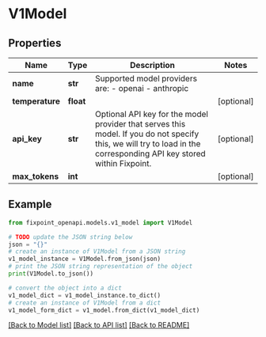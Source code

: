 # V1Model


## Properties

Name | Type | Description | Notes
------------ | ------------- | ------------- | -------------
**name** | **str** | Supported model providers are:  - openai - anthropic | 
**temperature** | **float** |  | [optional] 
**api_key** | **str** | Optional API key for the model provider that serves this model. If you do not specify this, we will try to load in the corresponding API key stored within Fixpoint. | [optional] 
**max_tokens** | **int** |  | [optional] 

## Example

```python
from fixpoint_openapi.models.v1_model import V1Model

# TODO update the JSON string below
json = "{}"
# create an instance of V1Model from a JSON string
v1_model_instance = V1Model.from_json(json)
# print the JSON string representation of the object
print(V1Model.to_json())

# convert the object into a dict
v1_model_dict = v1_model_instance.to_dict()
# create an instance of V1Model from a dict
v1_model_form_dict = v1_model.from_dict(v1_model_dict)
```
[[Back to Model list]](../README.md#documentation-for-models) [[Back to API list]](../README.md#documentation-for-api-endpoints) [[Back to README]](../README.md)


